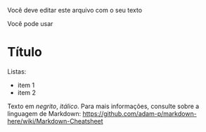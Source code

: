 Você deve editar este arquivo com o seu texto

Você pode usar

# Título

Listas:
- item 1
- item 2

Texto em *negrito*, _itálico_. Para mais informações, consulte sobre a linguagem de Markdown: https://github.com/adam-p/markdown-here/wiki/Markdown-Cheatsheet
